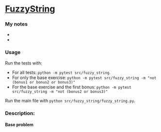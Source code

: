 # [FuzzyString](https://www.pythonmorsels.com/exercises/9655802abaef47c682555c198ee8b641)

### My notes
- 
- 

### Usage
Run the tests with:
- For all tests: `python -m pytest src/fuzzy_string`.
- For only the base exercise: `python -m pytest src/fuzzy_string -m "not (bonus1 or bonus2 or bonus3)"`
- For the base exercise and the first bonus: `python -m pytest src/fuzzy_string -m "not (bonus2 or bonus3)"`

Run the main file with `python src/fuzzy_string/fuzzy_string.py`.

### Description:
#### Base problem
